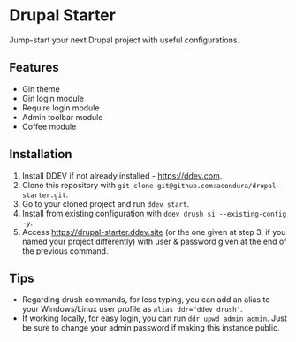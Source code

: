 # Drupal Starter

Jump-start your next Drupal project with useful configurations.

## Features

- Gin theme
- Gin login module
- Require login module
- Admin toolbar module
- Coffee module

## Installation

1. Install DDEV if not already installed - https://ddev.com.
2. Clone this repository with `git clone git@github.com:acondura/drupal-starter.git`.
3. Go to your cloned project and run `ddev start`.
4. Install from existing configuration with `ddev drush si --existing-config -y`.
5. Access https://drupal-starter.ddev.site (or the one given at step 3, if you named your project differently) with user & password given at the end of the previous command.

## Tips

- Regarding drush commands, for less typing, you can add an alias to your Windows/Linux user profile as `alias ddr="ddev drush"`.
- If working locally, for easy login, you can run `ddr upwd admin admin`. Just be sure to change your admin password if making this instance public.
